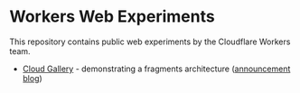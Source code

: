 # Workers Web Experiments

This repository contains public web experiments by the Cloudflare Workers team.

- [Cloud Gallery](./cloud-gallery/README.md) - demonstrating a fragments architecture ([announcement blog](https://github.com/cloudflare/workers-web-experiments/tree/main/cloud-gallery#:~:text=https%3A//blog.cloudflare.com/better%2Dmicro%2Dfrontends))
